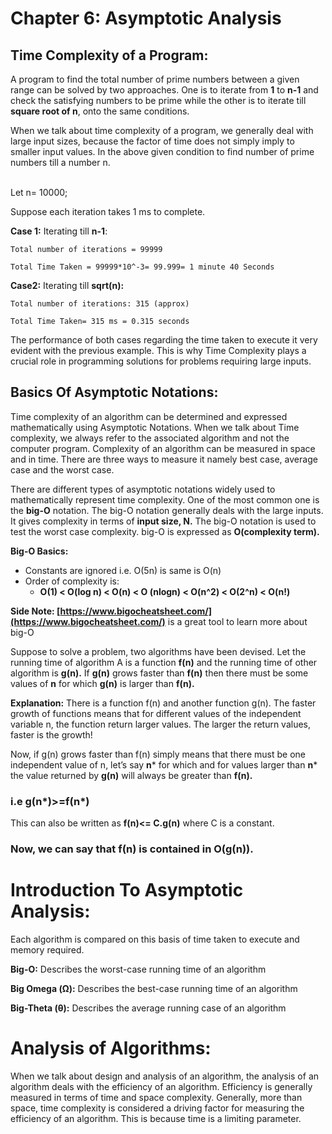 # Chapter 6:  Asymptotic Analysis


## Time Complexity of a Program:

A program to find the total number of prime numbers between a given range can be solved by two approaches. One is to iterate from **1** to **n-1** and check the satisfying numbers to be prime while the other is to iterate till **square root of n**, onto the same conditions. 

When we talk about time complexity of a program, we generally deal with large input sizes, because the factor of time does not simply imply to smaller input values. In the above given condition to find number of prime numbers till a number n.

 \
Let n= 10000;

Suppose each iteration takes 1 ms to complete. 

**Case 1:** Iterating till **n-1**: 

	Total number of iterations = 99999

	Total Time Taken = 99999*10^-3= 99.999= 1 minute 40 Seconds 

**Case2:** Iterating till **sqrt(n):**

	Total number of iterations: 315 (approx)

	Total Time Taken= 315 ms = 0.315 seconds

 The performance of both cases regarding the time taken to execute it very evident with the previous example. This is why Time Complexity plays a crucial role in programming solutions for problems requiring large inputs. 


## Basics Of Asymptotic Notations:

Time complexity of an algorithm can be determined and expressed mathematically using Asymptotic Notations. When we talk about Time complexity, we always refer to the associated algorithm and not the computer program. Complexity of an algorithm can be measured in space and in time. There are three ways to measure it namely best case, average case and the worst case.

There are different types of asymptotic notations widely used to mathematically represent time complexity. One of the most common one is the **big-O** notation. The big-O notation generally deals with the large inputs. It gives complexity in terms of **input size, N.** The big-O notation is used to test the worst case complexity. big-O is expressed as **O(complexity term).** 

**Big-O Basics:**



*   Constants are ignored i.e. O(5n) is same is O(n)
*   Order of complexity is:
    *   **O(1) < O(log n) < O(n) < O (nlogn) < O(n^2) < O(2^n) < O(n!)** 

**Side Note: [https://www.bigocheatsheet.com/](https://www.bigocheatsheet.com/)** is a great tool to learn more about big-O 

Suppose to solve a problem, two algorithms have been devised. Let the running time of algorithm A is a function **f(n)** and the running time of other algorithm is **g(n).** If **g(n)** grows faster than **f(n)** then there must be some values of **n** for which **g(n)** is larger than **f(n).**

**Explanation:** There is a function f(n) and another function g(n). The faster growth of functions means that for different values of the independent variable n, the function return larger values. The larger the return values, faster is the growth!   

Now, if g(n) grows faster than f(n) simply means that there must be one independent value of n, let’s say **n*** for which and for values larger than **n*** the value returned by **g(n)** will always be greater than **f(n).** 


### i.e g(n*)>=f(n*)

This can also be written as **f(n)<= C.g(n)** where C is a constant. 


### Now, we can say that f(n) is contained in O(g(n)).


# Introduction To Asymptotic Analysis: 

Each algorithm is compared on this basis of time taken to execute and memory required. 

**Big-O:** Describes the worst-case running time of an algorithm

**Big Omega (Ω):** Describes the best-case running time of an algorithm

**Big-Theta (θ):** Describes the average running case of an algorithm

# Analysis of Algorithms:

When we talk about design and analysis of an algorithm, the analysis of an algorithm deals with the efficiency of an algorithm. Efficiency is generally measured in terms of time and space complexity. Generally, more than space, time complexity is considered a driving factor for measuring the efficiency of an algorithm. This is because time is a limiting parameter. 

